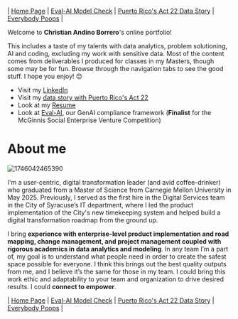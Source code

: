 | [Home Page](https://chrisbori.github.io/My-Online-Portfolio/) | [Eval-AI Model Check](https://chrisbori.github.io/My-Online-Portfolio/eval-ai) | [Puerto Rico's Act 22 Data Story](https://chrisbori.github.io/My-Online-Portfolio/final-project-part-three) | [Everybody Poops](https://chrisbori.github.io/My-Online-Portfolio/critique-by-design) |


Welcome to **Christian Andino Borrero**'s online portfolio! 

This includes a taste of my talents with data analytics, problem solutioning, AI and coding, excluding my work with sensitive data. Most of the content comes from deliverables I produced for classes in my Masters, though some may be for fun. Browse through the navigation tabs to see the good stuff. I hope you enjoy! 😊

* Visit my [LinkedIn](https://www.linkedin.com/in/candinob/)
* Visit my [data story with Puerto Rico's Act 22](https://carnegiemellon.shorthandstories.com/whats-left-here-puerto-ricos-act-22/index.html)
* Look at my [Resume](https://github.com/user-attachments/files/22434426/Christian.Andino.Borrero.Resume.docx)
* Look at [Eval-AI](https://chrisbori.github.io/My-Online-Portfolio/eval-ai), our GenAI compliance framework (**Finalist** for the McGinnis Social Enterprise Venture Competition)


# About me

![1746042465390](https://github.com/user-attachments/assets/3eb830ce-aa26-4037-b512-bb9b30d049ec)

I'm a user-centric, digital transformation leader (and avid coffee-drinker) who graduated from a Master of Science from Carnegie Mellon University in May 2025. Previously, I served as the first hire in the Digital Services team in the City of Syracuse’s IT department, where I led the product implementation of the City's new timekeeping system and helped build a digital transformation roadmap from the ground up.

I bring **experience with enterprise-level product implementation and road mapping, change management, and project management coupled with rigorous academics in data analytics and modeling**. In any team I’m a part of, my goal is to understand what people need in order to create the safest space possible for everyone. I think this brings out the best quality outputs from me, and I believe it’s the same for those in my team. I could bring this work ethic and adaptability to your team and organization to drive desired results. I could **connect to empower**.

| [Home Page](https://chrisbori.github.io/My-Online-Portfolio/) | [Eval-AI Model Check](https://chrisbori.github.io/My-Online-Portfolio/eval-ai) | [Puerto Rico's Act 22 Data Story](https://chrisbori.github.io/My-Online-Portfolio/final-project-part-three) | [Everybody Poops](https://chrisbori.github.io/My-Online-Portfolio/critique-by-design) |

